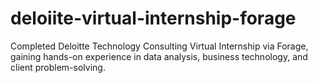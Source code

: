 # deloiite-virtual-internship-forage
Completed Deloitte Technology Consulting Virtual Internship via Forage, gaining hands-on experience in data analysis, business technology, and client problem-solving.
